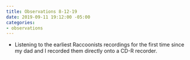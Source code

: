 ```yaml
---
title: Observations 8-12-19
date: 2019-09-11 19:12:00 -05:00
categories:
- observations
---
```


- Listening to the earliest Raccoonists recordings for the first time since my dad and I recorded them directly onto a CD-R recorder.